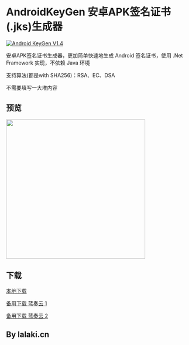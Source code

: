 # AndroidKeyGen 安卓APK签名证书(.jks)生成器

[![Android KeyGen V1.4](https://img.shields.io/badge/windows-.exe-0078D4?logo=windows)](https://ru.wikipedia.org/wiki/.EXE)

安卓APK签名证书生成器，更加简单快速地生成 Android 签名证书，使用 .Net Framework 实现，不依赖 Java 环境

支持算法(都是with SHA256)：RSA、EC、DSA

不需要填写一大堆内容

## 预览

<img src="https://cdn.jsdelivr.net/gh/lalakii/AndroidKeyGen/demo.jpeg" width="380"/>

## 下载

[本地下载](https://github.com/lalakii/AndroidKeyGen/releases)

[备用下载 蓝奏云 1](https://a01.lanzoui.com/iDyIu2lrfwve)

[备用下载 蓝奏云 2](https://a01.lanzout.com/iDyIu2lrfwve)

## By lalaki.cn